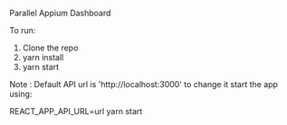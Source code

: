 Parallel Appium Dashboard

To run:

1. Clone the repo
2. yarn install
3. yarn start 

Note : Default API url is 'http://localhost:3000' to change it start the app using:

REACT_APP_API_URL=url yarn start
